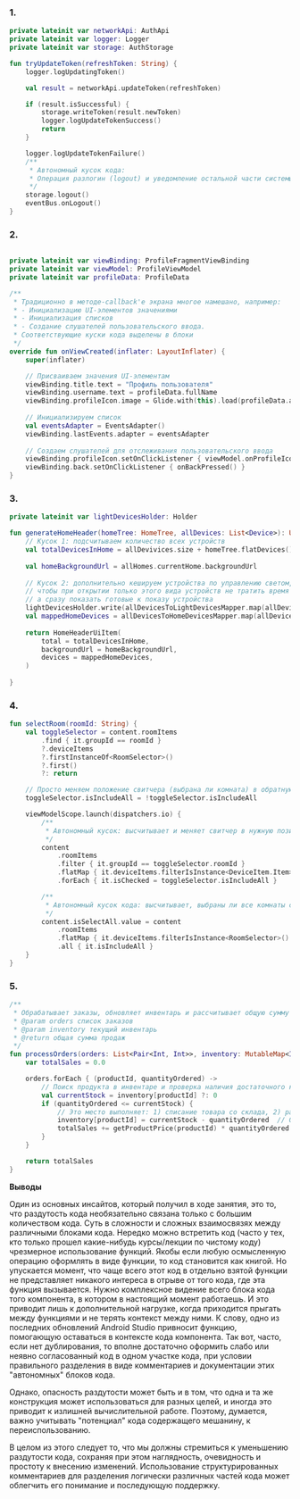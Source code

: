 ### 1.

```kotlin
private lateinit var networkApi: AuthApi
private lateinit var logger: Logger
private lateinit var storage: AuthStorage

fun tryUpdateToken(refreshToken: String) {
    logger.logUpdatingToken()

    val result = networkApi.updateToken(refreshToken)

    if (result.isSuccessful) {
        storage.writeToken(result.newToken)
        logger.logUpdateTokenSuccess()
        return
    }

    logger.logUpdateTokenFailure()
    /**
     * Автономный кусок кода: 
     * Операция разлогин (logout) и уведомление остальной части системы о разлогине 
     */
    storage.logout()
    eventBus.onLogout()
}
```

### 2.
```kotlin

private lateinit var viewBinding: ProfileFragmentViewBinding
private lateinit var viewModel: ProfileViewModel
private lateinit var profileData: ProfileData

/**
 * Традиционно в методе-callback'е экрана многое намешано, например: 
 * - Инициализацию UI-элементов значениями
 * - Инициализация списков
 * - Создание слушателей пользовательского ввода. 
 * Соответствующие куски кода выделены в блоки
 */
override fun onViewCreated(inflater: LayoutInflater) {
    super(inflater)

    // Присваиваем значения UI-элементам
    viewBinding.title.text = "Профиль пользователя"
    viewBinding.username.text = profileData.fullName
    viewBinding.profileIcon.image = Glide.with(this).load(profileData.avatarUrl)
    
    // Инициализируем список
    val eventsAdapter = EventsAdapter()
    viewBinding.lastEvents.adapter = eventsAdapter
    
    // Создаем слушателей для отслеживания пользовательского ввода
    viewBinding.profileIcon.setOnClickListener { viewModel.onProfileIconClick() }
    viewBinding.back.setOnClickListener { onBackPressed() }
}
```

### 3.

```kotlin
private lateinit var lightDevicesHolder: Holder

fun generateHomeHeader(homeTree: HomeTree, allDevices: List<Device>): UiItem {
    // Кусок 1: подсчитываем количество всех устройств
    val totalDevicesInHome = allDevivices.size + homeTree.flatDevices().size
    
    val homeBackgroundUrl = allHomes.currentHome.backgroundUrl
    
    // Кусок 2: дополнительно кешируем устройства по управлению светом, 
    // чтобы при открытии только этого вида устройств не тратить время на трансформации,
    // а сразу показать готовые к показу устройства
    lightDevicesHolder.write(allDevicesToLightDevicesMapper.map(allDevices))
    val mappedHomeDevices = allDevicesToHomeDevicesMapper.map(allDevices)
    
    return HomeHeaderUiItem(
        total = totalDevicesInHome,
        backgroundUrl = homeBackgroundUrl,
        devices = mappedHomeDevices,
    )
    
}
```

### 4.

```kotlin
fun selectRoom(roomId: String) {
    val toggleSelector = content.roomItems
        .find { it.groupId == roomId }
        ?.deviceItems
        ?.firstInstanceOf<RoomSelector>()
        ?.first()
        ?: return

    // Просто меняем положение свитчера (выбрана ли комната) в обратную позицию
    toggleSelector.isIncludeAll = !toggleSelector.isIncludeAll

    viewModelScope.launch(dispatchers.io) {
        /**
         * Автономный кусок: высчитывает и меняет свитчер в нужную позицию у каждого устройства в комнате
         */
        content
            .roomItems
            .filter { it.groupId == toggleSelector.roomId }
            .flatMap { it.deviceItems.filterIsInstance<DeviceItem.Item>() }
            .forEach { it.isChecked = toggleSelector.isIncludeAll }

        /**
         * Автономный кусок кода: высчитывает, выбраны ли все комнаты с устройствами
         */
        content.isSelectAll.value = content
            .roomItems
            .flatMap { it.deviceItems.filterIsInstance<RoomSelector>() }
            .all { it.isIncludeAll }
    }
}
```

### 5.

```kotlin
/**
 * Обрабатывает заказы, обновляет инвентарь и рассчитывает общую сумму продаж.
 * @param orders список заказов
 * @param inventory текущий инвентарь
 * @return общая сумма продаж
 */
fun processOrders(orders: List<Pair<Int, Int>>, inventory: MutableMap<Int, Int>): Double {
    var totalSales = 0.0

    orders.forEach { (productId, quantityOrdered) ->
        // Поиск продукта в инвентаре и проверка наличия достаточного количества
        val currentStock = inventory[productId] ?: 0
        if (quantityOrdered <= currentStock) {
            // Это место выполняет: 1) списание товара со склада, 2) расчет суммы продаж
            inventory[productId] = currentStock - quantityOrdered  // Обновление инвентаря
            totalSales += getProductPrice(productId) * quantityOrdered // Добавление к общей сумме продаж
        }
    }

    return totalSales
}

```


**Выводы**

Один из основных инсайтов, который получил в ходе занятия, это то, что раздутость кода необязательно связана только с большим количеством кода. 
Суть в сложности и сложных взаимосвязях между различными блоками кода. 
Нередко можно встретить код (часто у тех, кто только прошел какие-нибудь курсы/лекции по чистому коду) чрезмерное использование функций.
Якобы если любую осмысленную операцию оформлять в виде функции, то код становится как книгой. 
Но упускается момент, что чаще всего этот код в отдельно взятой функции не представляет никакого интереса в отрыве от того кода, где эта функция вызывается.
Нужно комплексное видение всего блока кода того компонента, в котором в настоящий момент работаешь. И это приводит лишь к дополнительной нагрузке, когда приходится прыгать между функциями и не терять контекст между ними.
К слову, одно из последних обновлений Android Studio привносит функцию, помогающую оставаться в контексте кода компонента.
Так вот, часто, если нет дублирования, то вполне достаточно оформить слабо или неявно согласованный код в одном участке кода, при условии правильного разделения в виде комментариев и документации этих "автономных" блоков кода.

Однако, опасность раздутости может быть и в том, что одна и та же конструкция может использоваться для разных целей, 
и иногда это приводит к излишней вычислительной работе. Поэтому, думается, важно учитывать "потенциал" кода содержащего мешанину, к переиспользованию. 

В целом из этого следует то, что мы должны стремиться к уменьшению раздутости кода, сохраняя при этом наглядность, очевидность и простоту к внесению изменений.
Использование структурированных комментариев для разделения логически различных частей кода может облегчить его понимание и последующую поддержку.